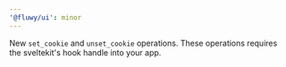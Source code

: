 ```yaml
---
'@fluwy/ui': minor
---
```


New `set_cookie` and `unset_cookie` operations. These operations requires the sveltekit's hook handle into your app.
